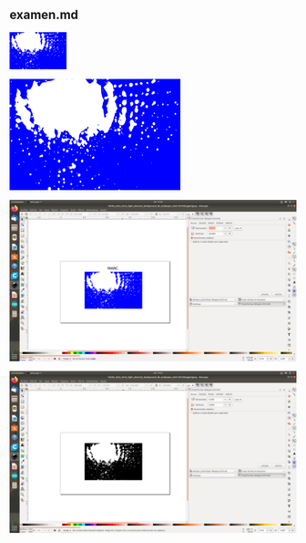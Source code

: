 ## examen.md
![Foto imagen vectorizada 100 pixeles con borde largo](https://raw.githubusercontent.com/marc125678/Soldadura-dise-o/main/IMAGEN%20VECTORIAL%20100.png)

![Foto imagen vectorizada 300 ppp](https://raw.githubusercontent.com/marc125678/Soldadura-dise-o/main/IMAGEN%20VECTORIAL%20300.png)

![Foto imagen vectorizada color azul y con texto](https://raw.githubusercontent.com/marc125678/Soldadura-dise-o/main/Captura%20de%20pantalla%20de%202021-04-23%2012-25-46.png)

![Foto imagen vectorizada](https://raw.githubusercontent.com/marc125678/Soldadura-dise-o/main/Captura%20de%20pantalla%20de%202021-04-23%2012-22-22.png)
